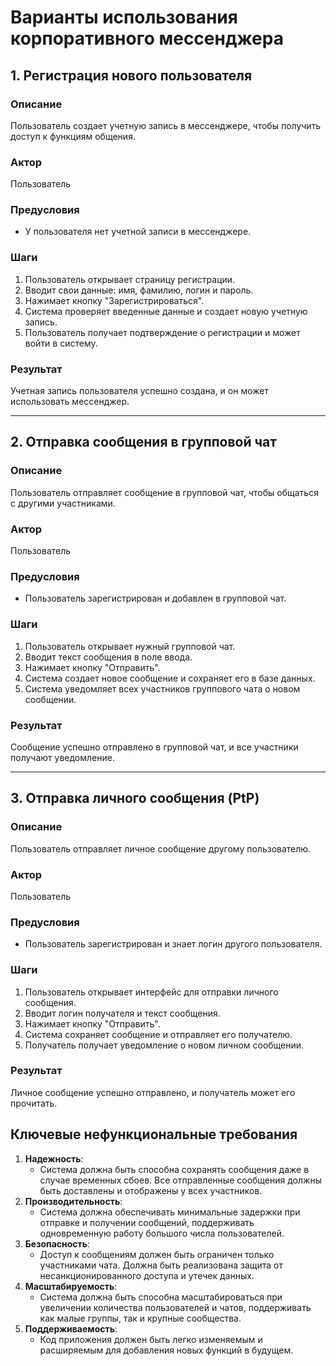 # Варианты использования корпоративного мессенджера

## 1. Регистрация нового пользователя

### Описание
Пользователь создает учетную запись в мессенджере, чтобы получить доступ к функциям общения.

### Актор
Пользователь

### Предусловия
- У пользователя нет учетной записи в мессенджере.

### Шаги
1. Пользователь открывает страницу регистрации.
2. Вводит свои данные: имя, фамилию, логин и пароль.
3. Нажимает кнопку "Зарегистрироваться".
4. Система проверяет введенные данные и создает новую учетную запись.
5. Пользователь получает подтверждение о регистрации и может войти в систему.

### Результат
Учетная запись пользователя успешно создана, и он может использовать мессенджер.

---

## 2. Отправка сообщения в групповой чат

### Описание
Пользователь отправляет сообщение в групповой чат, чтобы общаться с другими участниками.

### Актор
Пользователь

### Предусловия
- Пользователь зарегистрирован и добавлен в групповой чат.

### Шаги
1. Пользователь открывает нужный групповой чат.
2. Вводит текст сообщения в поле ввода.
3. Нажимает кнопку "Отправить".
4. Система создает новое сообщение и сохраняет его в базе данных.
5. Система уведомляет всех участников группового чата о новом сообщении.

### Результат
Сообщение успешно отправлено в групповой чат, и все участники получают уведомление.

---

## 3. Отправка личного сообщения (PtP)

### Описание
Пользователь отправляет личное сообщение другому пользователю.

### Актор
Пользователь

### Предусловия
- Пользователь зарегистрирован и знает логин другого пользователя.

### Шаги
1. Пользователь открывает интерфейс для отправки личного сообщения.
2. Вводит логин получателя и текст сообщения.
3. Нажимает кнопку "Отправить".
4. Система сохраняет сообщение и отправляет его получателю.
5. Получатель получает уведомление о новом личном сообщении.

### Результат
Личное сообщение успешно отправлено, и получатель может его прочитать.


## Ключевые нефункциональные требования
1. **Надежность**:
   - Система должна быть способна сохранять сообщения даже в случае временных сбоев. Все отправленные сообщения должны быть доставлены и отображены у всех участников.
2. **Производительность**:
   - Система должна обеспечивать минимальные задержки при отправке и получении сообщений, поддерживать одновременную работу большого числа пользователей.
3. **Безопасность**:
   - Доступ к сообщениям должен быть ограничен только участниками чата. Должна быть реализована защита от несанкционированного доступа и утечек данных.
4. **Масштабируемость**:
   - Система должна быть способна масштабироваться при увеличении количества пользователей и чатов, поддерживать как малые группы, так и крупные сообщества.
5. **Поддерживаемость**:
   - Код приложения должен быть легко изменяемым и расширяемым для добавления новых функций в будущем.
